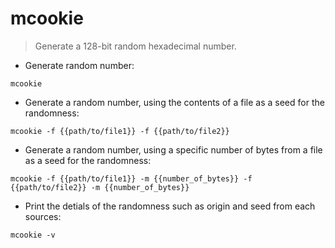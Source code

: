 # mcookie

> Generate a 128-bit random hexadecimal number.

- Generate random number:

`mcookie`

- Generate a random number, using the contents of a file as a seed for the randomness:

`mcookie -f {{path/to/file1}} -f {{path/to/file2}}`

- Generate a random number, using a specific number of bytes from a file as a seed for the randomness:

`mcookie -f {{path/to/file1}} -m {{number_of_bytes}} -f {{path/to/file2}} -m {{number_of_bytes}}`

- Print the detials of the randomness such as origin and seed from each sources:

`mcookie -v`
